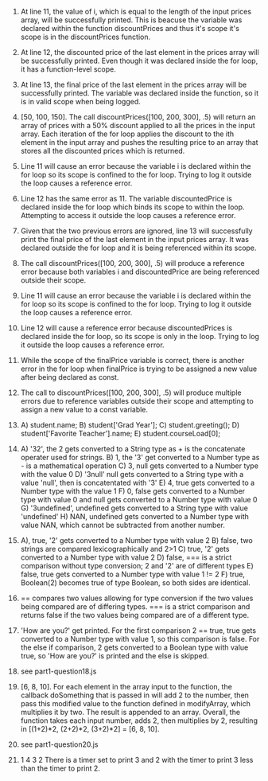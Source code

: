 1. At line 11, the value of i, which is equal to the length of the input prices array, will be successfully printed. This is beacuse the variable was declared within the function discountPrices and thus it's scope it's scope is in the discountPrices function.

2. At line 12, the discounted price of the last element in the prices array will be successfully printed. Even though it was declared inside the for loop, it has a function-level scope.

3. At line 13, the final price of the last element in the prices array will be successfully printed. The variable was declared inside the function, so it is in valid scope when being logged.

4. [50, 100, 150]. The call discountPrices([100, 200, 300], .5) will return an array of prices with a 50% discount applied to all the prices in the input array. Each iteration of the for loop applies the discount to the ith element in the input array and pushes the resulting price to an array that stores all the discounted prices which is returned.

5. Line 11 will cause an error because the variable i is declared within the for loop so its scope is confined to the for loop. Trying to log it outside the loop causes a reference error. 

6. Line 12 has the same error as 11. The variable discountedPrice is declared inside the for loop which binds its scope to within the loop. Attempting to access it outside the loop causes a reference error.

7. Given that the two previous errors are ignored, line 13 will successfully print the final price of the last element in the input prices array. It was declared outside the for loop and it is being referenced within its scope.

8. The call discountPrices([100, 200, 300], .5) will produce a reference error because both variables i and discountedPrice are being referenced outside their scope.

9. Line 11 will cause an error because the variable i is declared within the for loop so its scope is confined to the for loop. Trying to log it outside the loop causes a reference error. 

10. Line 12 will cause a reference error because discountedPrices is declared inside the for loop, so its scope is only in the loop. Trying to log it outside the loop causes a reference error.

11. While the scope of the finalPrice variable is correct, there is another error in the for loop when finalPrice is trying to be assigned a new value after being declared as const.

12. The call to discountPrices([100, 200, 300], .5) will produce multiple errors due to reference variables outside their scope and attempting to assign a new value to a const variable.

13. A) student.name;
B) student['Grad Year'];
C) student.greeting();
D) student['Favorite Teacher'].name;
E) student.courseLoad[0];

14. A) '32', the 2 gets converted to a String type as + is the concatenate operater used for strings.
B) 1, the '3' get converted to a Number type as - is a mathematical operation
C) 3, null gets converted to a Number type with the value 0
D) '3null' null gets converted to a String type with a value 'null', then is concatentated with '3'
E) 4, true gets converted to a Number type with the value 1
F) 0, false gets converted to a Number type with value 0 and null gets converted to a Number type with value 0
G) '3undefined', undefined gets converted to a String type with value 'undefined'
H) NAN, undefined gets converted to a Number type with value NAN, which cannot be subtracted from another number.

15. A), true, '2' gets converted to a Number type with value 2
B) false, two strings are compared lexicographically and 2>1
C) true, '2' gets converted to a Number type with value 2
D) false, === is a strict comparison without type conversion; 2 and '2' are of different types
E) false, true gets converted to a Number type with value 1 != 2
F) true, Boolean(2) becomes true of type Boolean, so both sides are identical.

16. == compares two values allowing for type conversion if the two values being compared are of differing types. === is a strict comparison and returns false if the two values being compared are of a different type.

17. 'How are you?' get printed. For the first comparison 2 == true, true gets converted to a Number type with value 1, so this comparison is false. For the else if comparison, 2 gets converted to a Boolean type with value true, so 'How are you?' is printed and the else is skipped.

18. see part1-question18.js

19. [6, 8, 10]. For each element in the array input to the function, the callback doSomething that is passed in will add 2 to the number, then pass this modified value to the function defined in modifyArray, which multiplies it by two. The result is appended to an array. Overall, the function takes each input number, adds 2, then multiplies by 2, resulting in [(1+2)*2, (2+2)*2, (3+2)*2] = [6, 8, 10].

20. see part1-question20.js

21. 1 4 3 2 There is a timer set to print 3 and 2 with the timer to print 3 less than the timer to print 2.
